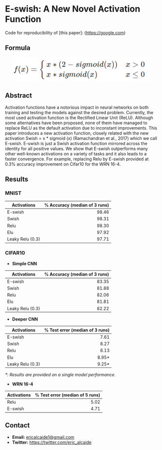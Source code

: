 # E-swish: A New Novel Activation Function
Code for reproducibility of [this paper]: (https://google.com)

## Formula
<div style="text-align:center"><img src ="e_swish.PNG" /></div>

## Abstract

Activation functions have a notorious impact in neural networks on both training and testing the models against the desired problem. Currently, the most used activation function is the Rectified Linear Unit (ReLU). Although some alternatives have been proposed, none of them have managed to replace ReLU as the default activation due to inconstant improvements. This paper introduces a new activation function, closely related with the new activation Swish = x * sigmoid (x) (Ramachandran et al., 2017) which we call E-swish.
E-swish is just a Swish activation function mirrored across the identity for all positive values. We show that E-swish outperforms many other well-known activations on a variety of tasks and it also leads to a faster convergence. For example, replacing Relu by E-swish provided at 0.3% accuracy improvement on Cifar10 for the WRN 16-4.

## Results

### MNIST

| Activations      | % Accuracy (median of 3 runs) |
| -------------    | -------------:|
| E-swish          | 98.46         |
| Swish            | 98.31         |
| Relu             | 98.30         |
| Elu              | 97.92         |
| Leaky Relu (0.3) | 97.71         |
### CIFAR10

* **Simple CNN**

| Activations      | % Accuracy (median of 3 runs) |
| -------------    | -------------:|
| E-swish          | 83.35         |
| Swish            | 81.88         |
| Relu             | 82.06         |
| Elu              | 81.81         |
| Leaky Relu (0.3) | 82.22         |

* **Deeper CNN**

| Activations      | % Test error (median of 3 runs) |
| -------------    | -------------:|
| E-swish          | 7.61          |
| Swish            | 8.27          |
| Relu             | 8.13          |
| Elu              | 8.95*         |
| Leaky Relu (0.3) | 9.25*         |

<i>*: Results are provided on a single model performance.</i>

* **WRN 16-4**

| Activations      | % Test error (median of 5 runs) |
| -------------    | -------------:|
| Relu             | 5.02          |
| E-swish          | 4.71          |

## Contact

* **Email:** ericalcaide1@gmail.com
* **Twitter:** https://twitter.com/eric_alcaide